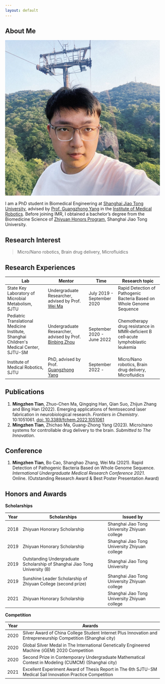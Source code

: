 ```yaml
---
layout: default
---
```


## About Me

<img class="profile-picture" src="photo2.jpg">

I am a PhD student in Biomedical Engineering at [Shanghai Jiao Tong University](https://www.sjtu.edu.cn/), advised by [Prof. Guangzhong Yang](https://bme.sjtu.edu.cn/Web/FacultyDetail/636) in the [Institute of Medical Robotics](https://imr.sjtu.edu.cn/). Before joining IMR, I obtained a bachelor’s degree from the Biomedicine Science of [Zhiyuan Honors Program](https://zhiyuan.sjtu.edu.cn/html/zhiyuan/index.php), Shanghai Jiao Tong University. 

## Research Interest
> Micro/Nano robotics, Brain drug delivery, Microfluidics

## Research Experiences

Lab | Mentor | Time | Research topic
-----|-------|-------- |--------
State Key Laboratory of Microbial Metabolism, SJTU | Undergraduate Researcher, advised by Prof. [Wei Ma](http://mml.sjtu.edu.cn/Data/View/312?showtype=view) | July 2019 - September 2020 | Rapid Detection of Pathogenic Bacteria Based on Whole Genome Sequence
Pediatric Translational Medicine Institute, Shanghai Children's Medical Center, SJTU-SM | Undergraduate Researcher, advised by Prof. [Binbing Zhou](http://daoshi.shsmu.edu.cn/Pages/TeacherInformationView.aspx?uid=9DFC6A44-1940-49E4-8769-C4CBB1B4A10E&from=s&pId=&tId=731) | September 2020 - June 2022 | Chemotherapy drug resistance in MMR‑deficient B cell‑acute lymphoblastic leukemia
Institute of Medical Robotics, SJTU | PhD, advised by Prof. [Guangzhong Yang](https://bme.sjtu.edu.cn/Web/FacultyDetail/636) | September 2022 - | Micro/Nano robotics, Brain drug delivery, Microfluidics

## Publications
1. **Mingzhen Tian**, Zhuo-Chen Ma, Qingqing Han, Qian Suo, Zhijun Zhang and Bing Han (2022). Emerging applications of femtosecond laser fabrication in neurobiological research. _Frontiers in Chemistry_. 10:1051061. [doi: 10.3389/fchem.2022.1051061](https://www.frontiersin.org/articles/10.3389/fchem.2022.1051061)
2. **Mingzhen Tian**, Zhichao Ma, Guang-Zhong Yang (2023). Micro/nano systems for controllable drug delivery to the brain. _Submitted to The Innovation_.

## Conference
1. **Mingzhen Tian**, Bo Cao, Shanghao Zhang, Wei Ma (2021). Rapid Detection of Pathogenic Bacteria Based on Whole Genome Sequence. _International Undergraduate Medical Research Conference 2021_. Online. (Outstanding Research Award & Best Poster Presentation Award)

## Honors and Awards

**Scholarships**

Year | Scholarships | Issued by
-----|-------|--------
2018 | Zhiyuan Honorary Scholarship  | Shanghai Jiao Tong University Zhiyuan college
2019 | Zhiyuan Honorary Scholarship  | Shanghai Jiao Tong University Zhiyuan college
2019 | Outstanding Undergraduate Scholarship of Shanghai Jiao Tong University (B) | Shanghai Jiao Tong University
2019 | Sunshine Leader Scholarship of Zhiyuan College (second prize) | Shanghai Jiao Tong University Zhiyuan college
2021 | Zhiyuan Honorary Scholarship  | Shanghai Jiao Tong University Zhiyuan college

**Competition**

Year | Awards
-----|-------
2020 | Silver Award of China College Student Internet Plus Innovation and Entrepreneurship Competition (Shanghai city)
2020 | Global Silver Medal in The International Genetically Engineered Machine (iGEM) 2020 Competition
2020 | Second Prize in Contemporary Undergraduate Mathematical Contest in Modeling (CUMCM) (Shanghai city)
2021 | Excellent Experiment Award of Thesis Report in The 6th SJTU-SM Medical Sail Innovation Practice Competition
